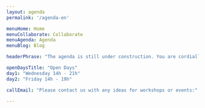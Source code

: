 ```yaml
---
layout: agenda
permalink: '/agenda-en'

menuHome: Home
menuCollaborate: Collaborate
menuAgenda: Agenda
menuBlog: Blog

headerPhrase: "The agenda is still under construction. You are cordially invited to visit us at our POP ARTY (Post-Opening-Party) on May 25"

openDaysTitle: "Open Days"
day1: "Wednesday 14h - 21h"
day2: "Friday 14h - 19h"

callEmail: "Please contact us with any ideas for workshops or events:"

---
```


